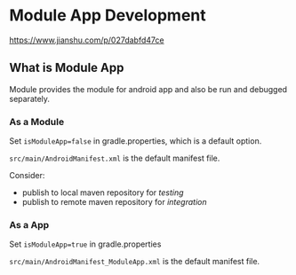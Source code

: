 # Module App Development
https://www.jianshu.com/p/027dabfd47ce
## What is Module App
Module provides the module for android app and also be run and debugged separately.

### As a Module
Set ```isModuleApp=false``` in gradle.properties, which is a default option.

```src/main/AndroidManifest.xml``` is the default manifest file.

Consider:
- publish to local maven repository for *testing*
- publish to remote maven repository for *integration*

### As a App
Set ```isModuleApp=true``` in gradle.properties

```src/main/AndroidManifest_ModuleApp.xml``` is the default manifest file.